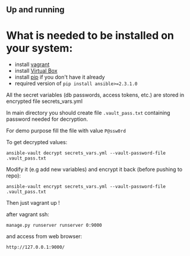 Up and running
---------------

What is needed to be installed on your system:
==============================================

* install [vagrant](https://www.vagrantup.com/downloads.html)
* install [Virtual Box](https://www.virtualbox.org/wiki/Downloads)
* install [pip](https://pip.pypa.io/en/stable/installing/) if you don't have it already
* required version of `pip install ansible>=2.3.1.0`


All the secret variables (db passwords, access tokens, etc.) are stored in encrypted file secrets_vars.yml

In main directory you should create file `.vault_pass.txt` containing password needed for decryption.

For demo purpose fill the file with value `P@ssw0rd`

To get decrypted values:

    ansible-vault decrypt secrets_vars.yml --vault-password-file .vault_pass.txt

Modify it (e.g add new variables) and encrypt it back (before pushing to repo):

    ansible-vault encrypt secrets_vars.yml --vault-password-file .vault_pass.txt

Then just vagrant up !

after vagrant ssh:

    manage.py runserver runserver 0:9000

and access from web browser: 

    http://127.0.0.1:9000/

